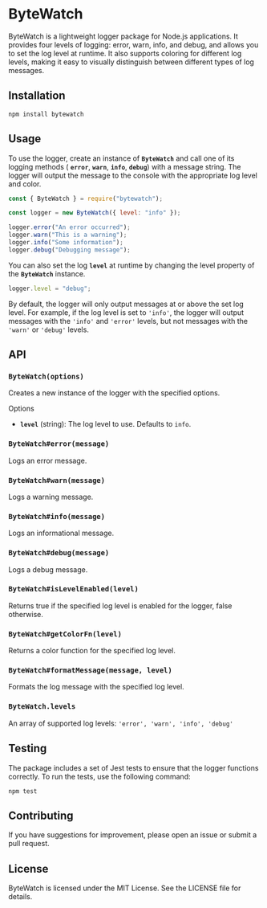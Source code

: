 # ByteWatch

ByteWatch is a lightweight logger package for Node.js applications. It provides four levels of logging: error, warn, info, and debug, and allows you to set the log level at runtime. It also supports coloring for different log levels, making it easy to visually distinguish between different types of log messages.

## Installation

```
npm install bytewatch
```

## Usage

To use the logger, create an instance of **`ByteWatch`** and call one of its logging methods (
**`error`**, **`warn`**, **`info`**, **`debug`**) with a message string. The logger will output the message to the console with the appropriate log level and color.

```javascript
const { ByteWatch } = require("bytewatch");

const logger = new ByteWatch({ level: "info" });

logger.error("An error occurred");
logger.warn("This is a warning");
logger.info("Some information");
logger.debug("Debugging message");
```

You can also set the log **`level`** at runtime by changing the level property of the **`ByteWatch`** instance.

```javascript
logger.level = "debug";
```

By default, the logger will only output messages at or above the set log level. For example, if the log level is set to `'info'`, the logger will output messages with the `'info'` and `'error'` levels, but not messages with the `'warn'` or `'debug'` levels.

## API

### `ByteWatch(options)`

Creates a new instance of the logger with the specified options.

Options

- **`level`** (string): The log level to use. Defaults to `info`.

### `ByteWatch#error(message)`

Logs an error message.

### `ByteWatch#warn(message)`

Logs a warning message.

### `ByteWatch#info(message)`

Logs an informational message.

### `ByteWatch#debug(message)`

Logs a debug message.

### `ByteWatch#isLevelEnabled(level)`

Returns true if the specified log level is enabled for the logger, false otherwise.

### `ByteWatch#getColorFn(level)`

Returns a color function for the specified log level.

### `ByteWatch#formatMessage(message, level)`

Formats the log message with the specified log level.

### `ByteWatch.levels`

An array of supported log levels: `'error', 'warn', 'info', 'debug'`

## Testing

The package includes a set of Jest tests to ensure that the logger functions correctly. To run the tests, use the following command:

```bash3
npm test
```

## Contributing

If you have suggestions for improvement, please open an issue or submit a pull request.

## License

ByteWatch is licensed under the MIT License. See the LICENSE file for details.
